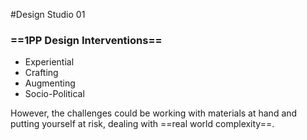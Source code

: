 #Design Studio 01

### ==1PP Design Interventions==

- Experiential
- Crafting
- Augmenting
- Socio-Political

However, the challenges could be working with materials at hand and putting yourself at risk, dealing with ==real world complexity==.